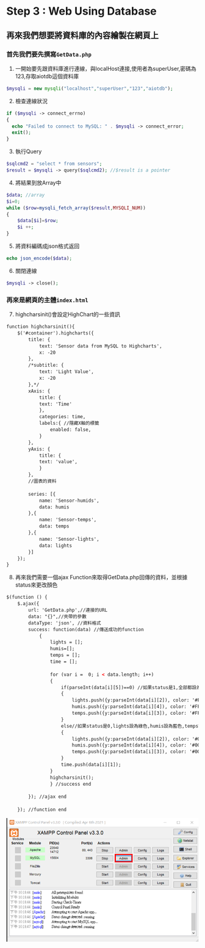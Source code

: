 # Step 3 : Web Using Database
## 再來我們想要將資料庫的內容繪製在網頁上

### 首先我們要先撰寫```GetData.php```

1. 一開始要先跟資料庫進行連線，與localHost連接,使用者為superUser,密碼為123,存取aiotdb這個資料庫
```php
$mysqli = new mysqli("localhost","superUser","123","aiotdb"); 
```
2. 檢查連線狀況
```php
if ($mysqli -> connect_errno) 
{
  echo "Failed to connect to MySQL: " . $mysqli -> connect_error;
  exit();
}
```
3. 執行Query
```php
$sqlcmd2 = "select * from sensors";
$result = $mysqli -> query($sqlcmd2); //$result is a pointer
```
4. 將結果到放Array中
```php
$data; //array
$i=0;
while ($row=mysqli_fetch_array($result,MYSQLI_NUM))
{
	$data[$i]=$row;
	$i ++;
}
```
5. 將資料編碼成json格式返回
```php
echo json_encode($data);
```

6. 關閉連線
```php
$mysqli -> close();
```
### 再來是網頁的主體```index.html```

7. highcharsinit()會設定HighChart的一些資訊
```html
function highcharsinit(){
	$('#container').highcharts({
		title: {
			text: 'Sensor data from MySQL to Highcharts',
			x: -20 
		},
		/*subtitle: {
			text: 'Light Value',
			x: -20
		},*/
		xAxis: {
			title: {
			text: 'Time'
			},
			categories: time,
			labels:{ //隱藏X軸的標籤
				enabled: false,
			}
		},
		yAxis: {
			title: {
			text: 'value',
			}
		},
		//圖表的資料
		
		series: [{
			name: 'Sensor-humids',
			data: humis
		},{
			name: 'Sensor-temps',
			data: temps
		},{
			name: 'Sensor-lights',
			data: lights
		}]
	});
}

```

8. 再來我們需要一個ajax Function來取得GetData.php回傳的資料，並根據status來更改顏色
```html
$(function () {
	$.ajax({									  
		url: 'GetData.php',//連接的URL	  
		data: "{}",//夾帶的參數
		dataType: 'json', //資料格式 
		success: function(data)	//傳送成功的function
			{	
				lights = [];
				humis=[];
				temps = [];
				time = [];
				
				for (var i =  0; i < data.length; i++)
				{
					if(parseInt(data[i][5])==0) //如果status是1,全部都設為紅色
					{
						lights.push({y:parseInt(data[i][2]), color: '#FF0000' }); 
						humis.push({y:parseInt(data[i][4]), color: '#FF0000' });
						temps.push({y:parseInt(data[i][3]), color: '#FF0000' });
					}
					else//如果status是0,lights設為綠色,humis設為藍色,temps設為黑色
					{
						lights.push({y:parseInt(data[i][2]), color: '#00FF00' });
						humis.push({y:parseInt(data[i][4]), color: '#000000' });
						temps.push({y:parseInt(data[i][3]), color: '#0000FF' });
					}
					time.push(data[i][1]);
				}
				highcharsinit();
				} //success end

		}); //ajax end

	}); //function end
```



<img src="https://raw.githubusercontent.com/michael54856/AIOT_hw5/Step2-Import-Database/Image/step2_1.png">












